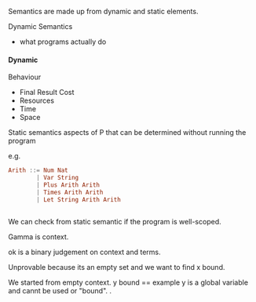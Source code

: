 Semantics are made up from dynamic and static elements.

Dynamic Semantics
- what programs actually do


#### Dynamic
Behaviour
- Final Result
Cost
- Resources
- Time
- Space

Static semantics
aspects of P that can be determined without running the program

e.g.
```haskell
Arith ::= Num Nat
		| Var String
		| Plus Arith Arith
		| Times Arith Arith
		| Let String Arith Arith



```

We can check from static semantic if the program is well-scoped.



Gamma is context.

ok is a binary judgement on context and terms.



Unprovable because its an empty set and we want to find x bound.

We started from empty context.
y bound == example  y is a global variable and cannt be used or "bound".
.


